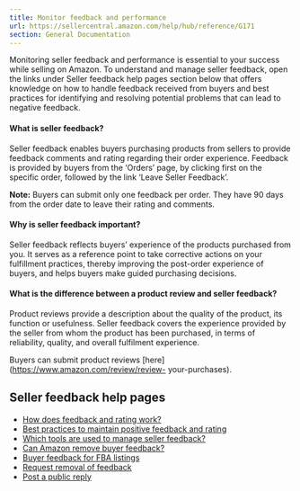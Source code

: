 ```yaml
---
title: Monitor feedback and performance
url: https://sellercentral.amazon.com/help/hub/reference/G171
section: General Documentation
---
```


Monitoring seller feedback and performance is essential to your success while
selling on Amazon. To understand and manage seller feedback, open the links
under Seller feedback help pages section below that offers knowledge on how to
handle feedback received from buyers and best practices for identifying and
resolving potential problems that can lead to negative feedback.

#### What is seller feedback?

Seller feedback enables buyers purchasing products from sellers to provide
feedback comments and rating regarding their order experience. Feedback is
provided by buyers from the ‘Orders’ page, by clicking first on the specific
order, followed by the link ‘Leave Seller Feedback’.

**Note:** Buyers can submit only one feedback per order. They have 90 days
from the order date to leave their rating and comments.

#### Why is seller feedback important?

Seller feedback reflects buyers’ experience of the products purchased from
you. It serves as a reference point to take corrective actions on your
fulfillment practices, thereby improving the post-order experience of buyers,
and helps buyers make guided purchasing decisions.

#### What is the difference between a product review and seller feedback?

Product reviews provide a description about the quality of the product, its
function or usefulness. Seller feedback covers the experience provided by the
seller from whom the product has been purchased, in terms of reliability,
quality, and overall fulfilment experience.

Buyers can submit product reviews [here](https://www.amazon.com/review/review-
your-purchases).

## Seller feedback help pages

  * [How does feedback and rating work?](/gp/help/G97692EVY8H3CZY9)
  * [Best practices to maintain positive feedback and rating](/gp/help/G12051)
  * [Which tools are used to manage seller feedback? ](/gp/help/GRUKMKGABC9J3VLA)
  * [Can Amazon remove buyer feedback?](/gp/help/G20231)
  * [Buyer feedback for FBA listings](/gp/help/G201101660)
  * [Request removal of feedback](/gp/help/GSVLUKGSWX9EEM9N)
  * [Post a public reply](/gp/help/GFX3VZKQVANVXRRB)

